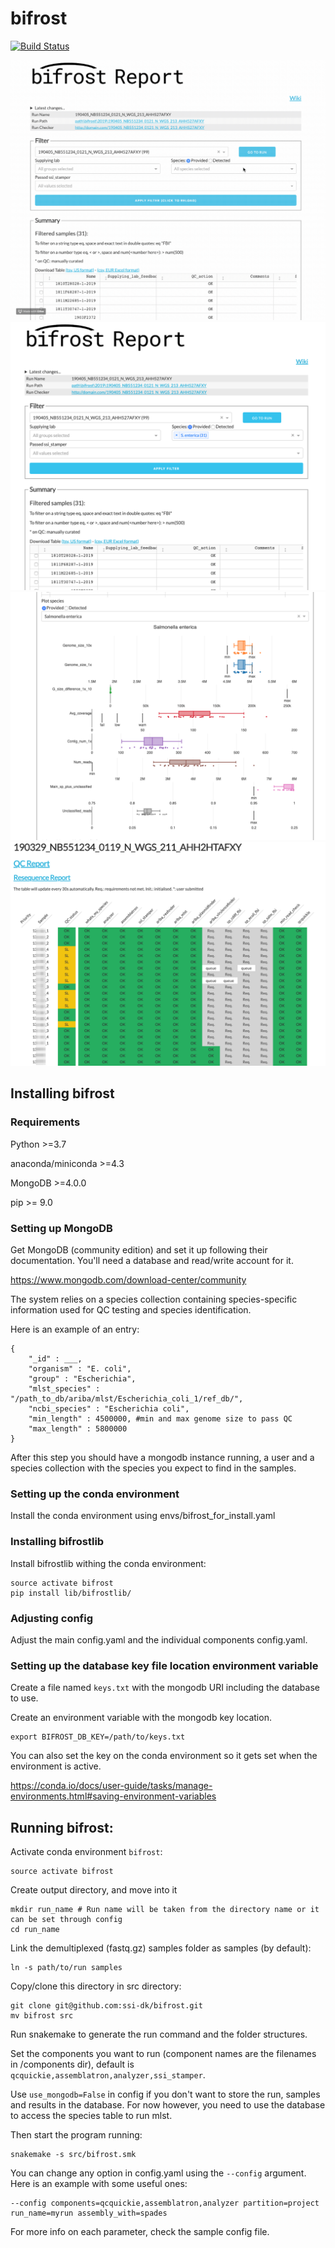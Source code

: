 # bifrost

[![Build Status](https://dev.azure.com/SSI-MPV/bifrost-private/_apis/build/status/ssi-dk.bifrost-private?branchName=master)](https://dev.azure.com/SSI-MPV/bifrost-private/_build/latest?definitionId=1&branchName=master)

![](docs/_media/usage.gif)
![](docs/_media/screenshot-filter.png)
![](docs/_media/screenshot-plot.png)
![](docs/_media/run_checker.png)

## Installing bifrost

### Requirements

Python >=3.7

anaconda/miniconda >=4.3

MongoDB >=4.0.0

pip >= 9.0

### Setting up MongoDB

Get MongoDB (community edition) and set it up following their documentation. 
You'll need a database and read/write account for it.

https://www.mongodb.com/download-center/community

The system relies on a species collection containing species-specific information used for 
QC testing and species identification. 

Here is an example of an entry:

```
{
    "_id" : ___,
    "organism" : "E. coli",
    "group" : "Escherichia",
    "mlst_species" : "/path_to_db/ariba/mlst/Escherichia_coli_1/ref_db/",
    "ncbi_species" : "Escherichia coli",
    "min_length" : 4500000, #min and max genome size to pass QC
    "max_length" : 5800000
}
```

After this step you should have a mongodb instance running, a user and a species collection with the species you expect to find in the samples.

### Setting up the conda environment

Install the conda environment using envs/bifrost_for_install.yaml

### Installing bifrostlib

Install bifrostlib withing the conda environment:

```
source activate bifrost
pip install lib/bifrostlib/
```


### Adjusting config

Adjust the main config.yaml and the individual components config.yaml.

### Setting up the database key file location environment variable

Create a file named `keys.txt` with the mongodb URI including the database to use.

Create an environment variable with the mongodb key location.
```
export BIFROST_DB_KEY=/path/to/keys.txt
```

You can also set the key on the conda environment so it gets set when the environment is active.

https://conda.io/docs/user-guide/tasks/manage-environments.html#saving-environment-variables

## Running bifrost:

Activate conda environment `bifrost`:
```
source activate bifrost
```

Create output directory, and move into it 
```
mkdir run_name # Run name will be taken from the directory name or it can be set through config
cd run_name
```

Link the demultiplexed (fastq.gz) samples folder as samples (by default):
```
ln -s path/to/run samples
```

Copy/clone this directory in src directory:

```
git clone git@github.com:ssi-dk/bifrost.git
mv bifrost src
```

Run snakemake to generate the run command and the folder structures.

Set the components you want to run (component names are the filenames in /components dir), default is `qcquickie,assemblatron,analyzer,ssi_stamper`.

Use `use_mongodb=False` in config if you don't want to store the run, samples and results in the database.
For now however, you need to use the database to access the species table to run mlst.

Then start the program running:

```
snakemake -s src/bifrost.smk
```

You can change any option in config.yaml using the `--config` argument. Here is an example with some useful ones:

```
--config components=qcquickie,assemblatron,analyzer partition=project run_name=myrun assembly_with=spades
```

For more info on each parameter, check the sample config file.
